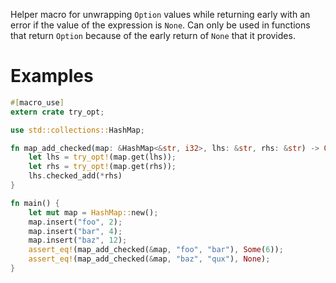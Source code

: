 Helper macro for unwrapping `Option` values while returning early with an
error if the value of the expression is `None`. Can only be used in
functions that return `Option` because of the early return of `None` that
it provides.

# Examples

```Rust
#[macro_use]
extern crate try_opt;

use std::collections::HashMap;

fn map_add_checked(map: &HashMap<&str, i32>, lhs: &str, rhs: &str) -> Option<i32> {
    let lhs = try_opt!(map.get(lhs));
    let rhs = try_opt!(map.get(rhs));
    lhs.checked_add(*rhs)
}

fn main() {
    let mut map = HashMap::new();
    map.insert("foo", 2);
    map.insert("bar", 4);
    map.insert("baz", 12);
    assert_eq!(map_add_checked(&map, "foo", "bar"), Some(6));
    assert_eq!(map_add_checked(&map, "baz", "qux"), None);
}
```
